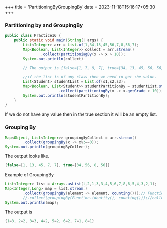 +++
title = 'PartitioningByGroupingBy'
date = 2023-11-18T15:16:17+05:30
+++



### Partitioning by and GroupingBy

```java
public class Practice16 {
    public static void main(String[] args) {
        List<Integer> arr = List.of(1,34,13,45,56,7,8,56,7);
        Map<Boolean, List<Integer>> collect = arr.stream()
                .collect(partitioningBy(x -> x > 10));
        System.out.println(collect);
        
        // The output is {false=[1, 7, 8, 7], true=[34, 13, 45, 56, 56]} 
        
        //If the list is of any class then we need to get the value.
        List<Student> studentList = List.of(s1,s2,s3);
        Map<Boolean, List<Student>> studentPartitionBy = studentList.stream()
                        .collect(partitioningBy(x -> x.getGrade > 10));
        System.out.println(studentPartitionBy);
    }
}
```

If we do not have any value then in the true section it will be an empty list.

### Grouping By
```java
Map<Object, List<Integer>> groupingByCollect = arr.stream()
        .collect(groupingBy(x -> x%2==0));
System.out.println(groupingByCollect);
```

The output looks like.
```java
{false=[1, 13, 45, 7, 7], true=[34, 56, 8, 56]}
```

Example of GroupingBy
```java
List<Integer> list = Arrays.asList(1,2,1,3,3,4,5,6,7,8,6,5,4,3,2,1);
Map<Integer,Long> map = list.stream()
        .collect(groupingBy(element -> element, counting()));// Function.identity() Equivalent to an i in a for loop
        //.collect(groupingBy(Function.identity(), counting()));//collect takes a COLLECTOR as parameter. any method that returns a collector can be used
System.out.println(map);
```

The output is
```java
{1=3, 2=2, 3=3, 4=2, 5=2, 6=2, 7=1, 8=1}
```